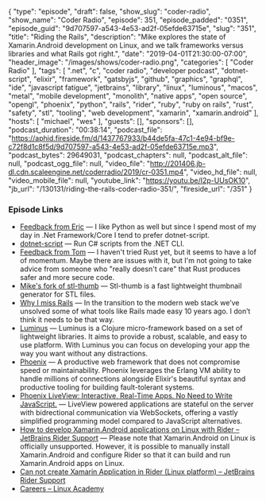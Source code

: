 {
  "type": "episode",
  "draft": false,
  "show_slug": "coder-radio",
  "show_name": "Coder Radio",
  "episode": 351,
  "episode_padded": "0351",
  "episode_guid": "9d707597-a543-4e53-ad2f-05efde63715e",
  "slug": "351",
  "title": "Riding the Rails",
  "description": "Mike explores the state of Xamarin.Android development on Linux, and we talk frameworks versus libraries and what Rails got right.",
  "date": "2019-04-01T21:30:00-07:00",
  "header_image": "/images/shows/coder-radio.png",
  "categories": [
    "Coder Radio"
  ],
  "tags": [
    ".net",
    "c",
    "coder radio",
    "developer podcast",
    "dotnet-script",
    "elixir",
    "framework",
    "gatsbyjs",
    "github",
    "graphics",
    "graphql",
    "ide",
    "javascript fatigue",
    "jetbrains",
    "library",
    "linux",
    "luminous",
    "macos",
    "metal",
    "mobile development",
    "monolith",
    "native apps",
    "open source",
    "opengl",
    "phoenix",
    "python",
    "rails",
    "rider",
    "ruby",
    "ruby on rails",
    "rust",
    "safety",
    "stl",
    "tooling",
    "web development",
    "xamarin",
    "xamarin.android"
  ],
  "hosts": [
    "michael",
    "wes"
  ],
  "guests": [],
  "sponsors": [],
  "podcast_duration": "00:38:14",
  "podcast_file": "https://aphid.fireside.fm/d/1437767933/b44de5fa-47c1-4e94-bf9e-c72f8d1c8f5d/9d707597-a543-4e53-ad2f-05efde63715e.mp3",
  "podcast_bytes": 29649031,
  "podcast_chapters": null,
  "podcast_alt_file": null,
  "podcast_ogg_file": null,
  "video_file": "http://201406.jb-dl.cdn.scaleengine.net/coderradio/2019/cr-0351.mp4",
  "video_hd_file": null,
  "video_mobile_file": null,
  "youtube_link": "https://youtu.be/I2p-UUsOK10",
  "jb_url": "/130131/riding-the-rails-coder-radio-351/",
  "fireside_url": "/351"
}


### Episode Links

  * [Feedback from Eric](https://pastebin.com/xGsHhsj6 "Feedback from Eric") — I like Python as well but since I spend most of my day in .Net Framework/Core I tend to prefer dotnet-script.
  * [dotnet-script](https://github.com/filipw/dotnet-script "dotnet-script") — Run C# scripts from the .NET CLI.
  * [Feedback from Tom](https://www.reddit.com/r/CoderRadio/comments/b655ct/rusty_stadia_coder_radio_350/ejp3tq4/ "Feedback from Tom") — I haven't tried Rust yet, but it seems to have a lof of momentum. Maybe there are issues with it, but I'm not going to take advice from someone who "really doesn't care" that Rust produces safer and more secure code.
  * [Mike's fork of stl-thumb](https://github.com/dominickm/stl-thumb "Mike's fork of stl-thumb") — Stl-thumb is a fast lightweight thumbnail generator for STL files.
  * [Why I miss Rails](https://chanind.github.io/rails/2019/03/28/why-i-miss-rails.html "Why I miss Rails") — In the transition to the modern web stack we’ve unsolved some of what tools like Rails made easy 10 years ago. I don’t think it needs to be that way.
  * [Luminus](http://www.luminusweb.net/ "Luminus") — Luminus is a Clojure micro-framework based on a set of lightweight libraries. It aims to provide a robust, scalable, and easy to use platform. With Luminus you can focus on developing your app the way you want without any distractions.
  * [Phoenix](https://phoenixframework.org/ "Phoenix") — A productive web framework that does not compromise speed or maintainability. Phoenix leverages the Erlang VM ability to handle millions of connections alongside Elixir's beautiful syntax and productive tooling for building fault-tolerant systems.
  * [Phoenix LiveView: Interactive, Real-Time Apps. No Need to Write JavaScript.](https://dockyard.com/blog/2018/12/12/phoenix-liveview-interactive-real-time-apps-no-need-to-write-javascript "Phoenix LiveView: Interactive, Real-Time Apps. No Need to Write JavaScript.") — LiveView powered applications are stateful on the server with bidrectional communication via WebSockets, offering a vastly simplified programming model compared to JavaScript alternatives.
  * [How to develop Xamarin.Android applications on Linux with Rider – JetBrains Rider Support](https://rider-support.jetbrains.com/hc/en-us/articles/360000557259-How-to-develop-Xamarin-Android-applications-on-Linux-with-Rider "How to develop Xamarin.Android applications on Linux with Rider – JetBrains Rider Support") — Please note that Xamarin.Android on Linux is officially unsupported. However, it is possible to manually install Xamarin.Android and configure Rider so that it can build and run Xamarin.Android apps on Linux.
  * [Can not create Xamarin Application in Rider (Linux platform) – JetBrains Rider Support](https://rider-support.jetbrains.com/hc/en-us/community/posts/360000093384-Can-not-create-Xamarin-Application-in-Rider-Linux-platform- "Can not create Xamarin Application in Rider \(Linux platform\) – JetBrains Rider Support")
  * [Careers – Linux Academy](https://linuxacademy.com/careers/ "Careers – Linux Academy")


